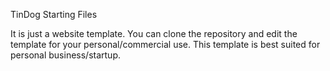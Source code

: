 TinDog Starting Files

It is just a website template.
You can clone the repository and edit the template for your personal/commercial use.
This template is best suited for personal business/startup.
